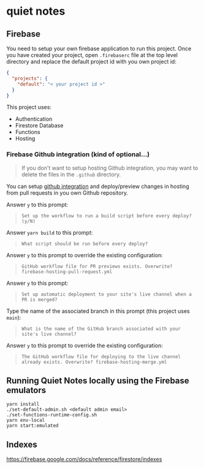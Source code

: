 # quiet notes

## Firebase

You need to setup your own firebase application to run this project. Once you have created
your project, open `.firebaserc` file at the top level directory and replace the default
project id with you own project id:

```json
{
  "projects": {
    "default": "< your project id >"
  }
}
```

This project uses:

* Authentication
* Firestore Database
* Functions
* Hosting

### Firebase Github integration (kind of optional...)

> If you don't want to setup hosting Github integration, you may want to delete the files
> in the `.github` directory.

You can setup [github integration](https://firebase.google.com/docs/hosting/github-integration)
and deploy/preview changes in hosting from pull requests in you own Github repository.

Answer `y` to this prompt:

> `Set up the workflow to run a build script before every deploy? (y/N)`

Answer `yarn build` to this prompt:

> `What script should be run before every deploy?`

Answer `y` to this prompt to override the existing configuration:

> `GitHub workflow file for PR previews exists. Overwrite? firebase-hosting-pull-request.yml`

Answer `y` to this prompt:

> `Set up automatic deployment to your site's live channel when a PR is merged?`

Type the name of the associated branch in this prompt (this project uses `main`):

> `What is the name of the GitHub branch associated with your site's live channel?`

Answer `y` to this prompt to override the existing configuration:

> `The GitHub workflow file for deploying to the live channel already exists. Overwrite? firebase-hosting-merge.yml`

## Running Quiet Notes locally using the Firebase emulators

```
yarn install
./set-default-admin.sh <default admin email>
./set-functions-runtime-config.sh
yarn env-local
yarn start:emulated
```

## Indexes

https://firebase.google.com/docs/reference/firestore/indexes
